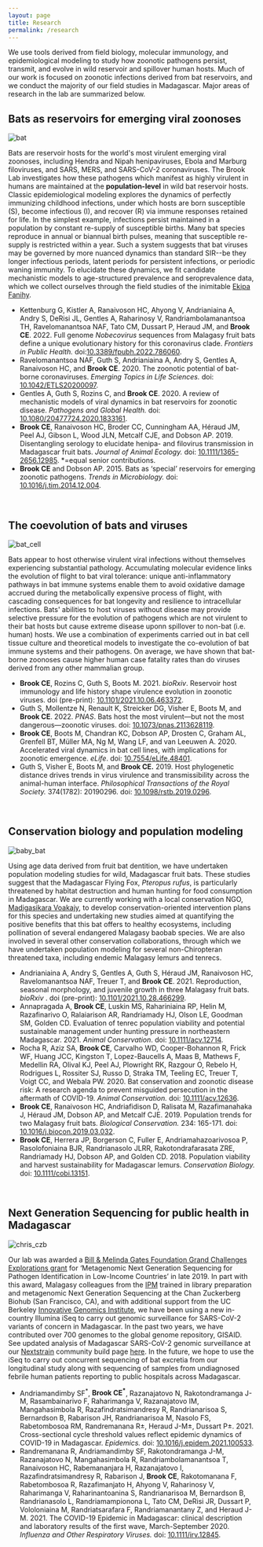```yaml
---
layout: page
title: Research
permalink: /research
---
```

We use tools derived from field biology, molecular immunology, and epidemiological modeling to study how zoonotic pathogens persist, transmit, and evolve in wild reservoir and spillover human hosts. Much of our work is focused on zoonotic infections derived from bat reservoirs, and we conduct the majority of our field studies in Madagascar. Major areas of research in the lab are summarized below.

<h2>Bats as reservoirs for emerging viral zoonoses</h2>

<img src="/assets/research/flying_bat.png" alt="bat" class="float-start col-sm-3" />

Bats are  reservoir hosts for the world's most virulent emerging viral zoonoses, including Hendra and Nipah henipaviruses, Ebola and Marburg filoviruses, and SARS, MERS, and SARS-CoV-2 coronaviruses. The Brook Lab investigates how these pathogens which manifest as highly virulent in humans are maintained at the **population-level** in wild bat reservoir hosts. Classic epidemiological modeling explores the dynamics of perfectly immunizing childhood infections, under which hosts are  born susceptible (S), become infectious (I), and recover (R) via immune responses retained for life. In the simplest example, infections persist maintained in a population by constant re-supply of susceptible births. Many bat species reproduce in annual or biannual birth pulses, meaning that susceptible re-supply is restricted within a year. Such a system suggests that bat viruses may be governed by more nuanced dynamics than standard SIR--be they longer infectious periods, latent periods for persistent infections, or periodic waning immunity. To elucidate these dynamics, we fit candidate mechanistic models to age-structured prevalence and seroprevalence data, which we collect ourselves through the field studies of the inimitable [Ekipa Fanihy](/team).

<ul class="small">
	<li>Kettenburg G, Kistler A, Ranaivoson HC, Ahyong V, Andrianiaina A, Andry S, DeRisi JL, Gentles A, Raharinosy V, Randriambolamanantsoa TH, Ravelomanantsoa NAF, Tato CM, Dussart P, Heraud JM, and <strong>Brook CE</strong>. 2022. Full genome <em>Nobecovirus</em> sequences from Malagasy fruit bats define a unique evolutionary history for this coronavirus clade. <em> Frontiers in Public Health. </em> doi:<a href="https://doi.org/10.3389/fpubh.2022.786060">10.3389/fpubh.2022.786060</a>.</li>
	<li>Ravelomanantsoa NAF, Guth S, Andrianiaina A, Andry S, Gentles A, Ranaivoson HC, and <strong>Brook CE</strong>. 2020. The zoonotic potential of bat-borne coronaviruses. <em>Emerging Topics in Life Sciences.</em> doi: <a href="https://doi.org/10.1042/ETLS20200097">10.1042/ETLS20200097</a>.</li>
	<li>Gentles A, Guth S, Rozins C, and  <strong>Brook CE</strong>. 2020. A review of mechanistic models of viral dynamics in bat reservoirs for zoonotic disease. <em>Pathogens and Global Health.</em> doi: <a href="https://doi.org/10.1080/20477724.2020.1833161">10.1080/20477724.2020.1833161</a>.</li>
	<li><strong>Brook CE</strong>, Ranaivoson HC, Broder CC, Cunningham AA, Héraud JM, Peel AJ, Gibson L, Wood JLN, Metcalf CJE, and Dobson AP. 2019. Disentangling serology to elucidate henipa- and filovirus transmission in Madagascar fruit bats. <em>Journal of Animal Ecology.</em> doi: <a href="https://doi.org/10.1111/1365-2656.12985">10.1111/1365-2656.12985</a>. *=equal senior contributions.</li>
	<li><strong>Brook CE</strong> and Dobson AP. 2015. Bats as ‘special’ reservoirs for emerging zoonotic pathogens. <em>Trends in Microbiology. </em> doi: <a href="https://doi.org/10.1016/j.tim.2014.12.004">10.1016/j.tim.2014.12.004</a>.</li>
</ul>

<div style="clear:both;">&nbsp;</div>

<h2>The coevolution of bats and viruses</h2>

<img src="/assets/research/PaKi_EBOV_induced_10K_200hrs_CELL.gif" alt="bat_cell" class="float-start col-sm-3" />

Bats appear to host otherwise virulent viral infections without themselves experiencing substantial pathology. Accumulating molecular evidence links the evolution of flight to bat viral tolerance: unique anti-inflammatory pathways in bat immune systems enable them to avoid oxidative damage accrued during the metabolically expensive process of flight, with cascading consequences for bat longevity and resilience to intracellular infections. Bats' abilities to host viruses without disease may provide selective pressure for the evolution of pathogens which are not virulent to their bat hosts but cause extreme disease uponn spillover to non-bat (i.e. human) hosts. We use a combination of experiments carried out in bat cell tissue culture and theoretical models to investigate the co-evolution of bat immune systems and their pathogens. On average, we have shown that bat-borne zoonoses cause higher human case fatality rates than do viruses derived from any other mammalian group.

<ul class="small">
	<li><strong>Brook CE</strong>, Rozins C, Guth S, Boots M. 2021. <em>bioRxiv</em>. Reservoir host immunology and life history shape virulence evolution in zoonotic viruses. doi (pre-print): <a href="https://www.biorxiv.org/content/10.1101/2021.10.06.463372v1">10.1101/2021.10.06.463372</a>.</li>
	<li>Guth S, Mollentze N, Renault K, Streicker DG, Visher E, Boots M, and <strong>Brook CE</strong>. 2022. <em>PNAS</em>. Bats host the most virulent—but not the most dangerous—zoonotic viruses. doi: <a href="https://doi.org/10.1073/pnas.2113628119">10.1073/pnas.2113628119</a>.</li>
	<li><strong>Brook CE</strong>, Boots M, Chandran KC, Dobson AP, Drosten C, Graham AL, Grenfell BT, Müller MA, Ng M, Wang LF, and van Leeuwen A. 2020. Accelerated viral dynamics in bat cell lines, with implications for zoonotic emergence. <em>eLife</em>. doi: <a href="https://elifesciences.org/articles/48401">10.7554/eLife.48401</a>.</li>
	<li>Guth S, Visher E, Boots M, and <strong>Brook CE.</strong> 2019. Host phylogenetic distance drives trends in virus virulence and transmissibility across the animal-human interface. <em>Philosophical Transactions of the Royal Society.</em> 374(1782): 20190296. doi: <a href="https://doi.org/10.1098/rstb.2019.0296">10.1098/rstb.2019.0296</a>.</li>
</ul>

<div style="clear:both;">&nbsp;</div>

<h2>Conservation biology and population modeling</h2>

<img src="/assets/research/baby_bat.png" alt="baby_bat" class="float-start col-sm-3" />

Using age data derived from fruit bat dentition, we have undertaken population modeling studies for wild, Madagascar fruit bats. These studies suggest that the Madagascar Flying Fox, *Pteropus rufus*, is particularly threatened by habitat destruction and human hunting for food consumption in Madagascar. We are currently working with a local conservation NGO, [Madigasikara Voakajy](https://www.madagasikara-voakajy.org/), to develop conservation-oriented intervention plans for this species and undertaking new studies aimed at quantifying the positive benefits that this bat offers to healthy ecosystems, including pollination of several endangered Malagasy baobab species. We are also involved in several other conservation collaborations, through which we have undertaken population modeling for several non-Chiropteran threatened taxa, including endemic Malagasy lemurs and tenrecs.

<ul class="small">
	<li>Andrianiaina A, Andry S, Gentles A, Guth S, Héraud JM, Ranaivoson HC, Ravelomanantsoa NAF, Treuer T, and <strong>Brook CE</strong>. 2021. Reproduction, seasonal morphology, and juvenile growth in three Malagasy fruit bats. <em> bioRxiv </em>. doi (pre-print): <a href="https://biorxiv.org/cgi/content/short/2021.10.28.466299v1">10.1101/2021.10.28.466299</a>.</li>
	<li>Annapragada A, <strong>Brook CE</strong>, Luskin MS, Rahariniaina RP, Helin M, Razafinarivo O, Ralaiarison AR, Randriamady HJ, Olson LE, Goodman SM, Golden CD. Evaluation of tenrec population viability and potential sustainable management under hunting pressure in northeastern Madagascar. 2021. <em>Animal Conservation</em>. doi: <a href="https://doi.org/10.1111/acv.12714">10.1111/acv.12714</a>.</li>
	<li>Rocha R, Aziz SA, <strong>Brook CE</strong>, Carvalho WD, Cooper-Bohannon R, Frick WF, Huang JCC, Kingston T, Lopez-Baucells A, Maas B, Mathews F, Medellin RA, Olival KJ, Peel AJ, Plowright RK, Razgour O, Rebelo H, Rodrigues L, Rossiter SJ, Russo D, Straka TM, Teeling EC, Treuer T, Voigt CC, and  Webala PW. 2020. Bat conservation and zoonotic disease risk: A research agenda to prevent misguided persecution in the aftermath of COVID-19. <em>Animal Conservation.</em> doi: <a href="https://doi.org/10.1111/acv.12636">10.1111/acv.12636</a>.</li>
	<li><strong>Brook CE</strong>, Ranaivoson HC, Andriafidison D, Ralisata M, Razafimanahaka J, Héraud JM, Dobson AP, and Metcalf CJE. 2019. Population trends for two Malagasy fruit bats. <em>Biological Conservation.</em> 234: 165-171. doi: <a href="https://doi.org/10.1016/j.biocon.2019.03.032">10.1016/j.biocon.2019.03.032</a>.</li>
	<li><strong>Brook CE</strong>, Herrera JP, Borgerson C, Fuller E, Andriamahazoarivosoa P, Rasolofoniaina BJR, Randrianasolo JLRR, Rakotondrafarasata ZRE, Randriamady HJ, Dobson AP, and Golden CD. 2018. Population viability and harvest sustainability for Madagascar lemurs. <em>Conservation Biology.</em> doi: <a href="https://doi.org/10.1111/cobi.13151">10.1111/cobi.13151</a>.</li>
</ul>

<div style="clear:both;">&nbsp;</div>

<h2>Next Generation Sequencing for public health in Madagascar</h2>

<img src="/assets/research/christian_CZB.jpg" alt="chris_czb" class="float-start col-sm-3" />

Our lab was  awarded a [Bill & Melinda Gates Foundation Grand Challenges Explorations grant](https://gcgh.grandchallenges.org/grant/metagenomics-and-etiology-zoonotic-disease-deciphering-bat-human-viral-transmission-madagascar) for ‘Metagenomic Next Generation Sequencing for Pathogen Identification in Low-Income Countries’ in late 2019. In part with this award, Malagasy colleagues from the [IPM](http://www.pasteur.mg/) trained in library preparation and metagenomic Next Generation Sequencing at the Chan Zuckerberg Biohub (San Francisco, CA), and with additional support from the UC Berkeley [Innovative Genomics Institute](https://innovativegenomics.org/projects/covid-19-in-madagascar-next-generation-sequencing/), we have been using a new in-country Illumina iSeq to carry out genomic surveillance for SARS-CoV-2 variants of concern in Madagascar. In the past two years, we have contributed over 700 genomes to the global genome repository, GISAID. See updated analysis of Madagascar SARS-CoV-2 genomic surveillance at our [Nextstrain](https://nextstrain.org/) community build page [here](https://nextstrain.org/community/brooklabteam/ncov-Madagascar). In the future, we hope to use the iSeq to carry out concurrent sequencing of bat excretia from our longitudinal study along with sequencing of samples from undiagnosed febrile human patients reporting to public hospitals across Madagascar.

<ul class="small">
	<li>Andriamandimby SF<sup>*</sup>, <strong>Brook CE<sup>*</sup></strong>, Razanajatovo N, Rakotondramanga J-M, Rasambainarivo F, Raharimanga V, Razanajatovo IM, Mangahasimbola R, Razafindratsimandresy R, Randrianarisoa S, Bernardson B, Rabarison JH, Randrianarisoa M, Nasolo FS, Rabetombosoa RM, Randremanana R±, Heraud J-M±, Dussart P±. 2021. Cross-sectional cycle threshold values reflect epidemic dynamics of COVID-19 in Madagascar. <em>Epidemics.</em> doi: <a href="https://doi.org/10.1016/j.epidem.2021.100533">10.1016/j.epidem.2021.100533</a>.</li>
	<li>Randremanana R, Andriamandimby SF, Rakotondramanga J-M, Razanajatovo N, Mangahasimbola R, Randriambolamanantsoa T, Ranaivoson HC, Rabemananjara H, Razanajatovo I, Razafindratsimandresy R, Rabarison J, <strong>Brook CE</strong>, Rakotomanana F, Rabetombosoa R, Razafimanjato H, Ahyong V, Raharinosy V, Raharimanga V, Raharinantoanina S, Randrianarisoa M, Bernardson B, Randrianasolo L, Randriamampionona L, Tato CM, DeRisi JR, Dussart P, Vololoniaina M, Randriatsarafara F, Randriamanantany Z, and Heraud J-M. 2021. The COVID-19 Epidemic in Madagascar: clinical description and laboratory results of the first wave, March-September 2020. <em>Influenza and Other Respiratory Viruses.</em> doi: <a href="https://doi.org/10.1111/irv.12845">10.1111/irv.12845</a>.</li>
</ul>

<div style="clear:both;">&nbsp;</div>
